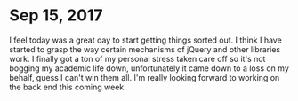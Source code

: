 # Sep 15, 2017
I feel today was a great day to start getting things sorted out. I think I have started to grasp the way certain mechanisms of jQuery and other libraries work. I finally got a ton of my personal stress taken care off so it's not bogging my academic life down, unfortunately it came down to a loss on my behalf, guess I can't win them all. I'm really looking forward to working on the back end this coming week.
